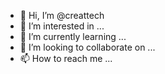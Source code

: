 - 👋 Hi, I’m @creattech
- 👀 I’m interested in ...
- 🌱 I’m currently learning ...
- 💞️ I’m looking to collaborate on ...
- 📫 How to reach me ...

<!---
creattech/creattech is a ✨ special ✨ repository because its `README.md` (this file) appears on your GitHub profile.
You can click the Preview link to take a look at your changes.
--->
